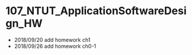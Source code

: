 # 107_NTUT_ApplicationSoftwareDesign_HW

- 2018/09/20 add homework ch1
- 2018/09/26 add homework ch0-1
